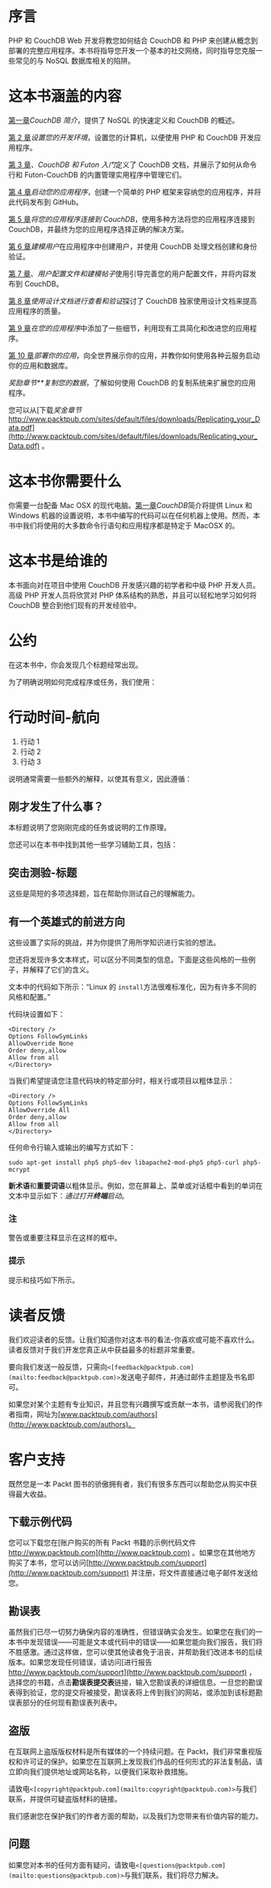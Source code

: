 # 序言

PHP 和 CouchDB Web 开发将教您如何结合 CouchDB 和 PHP 来创建从概念到部署的完整应用程序。本书将指导您开发一个基本的社交网络，同时指导您克服一些常见的与 NoSQL 数据库相关的陷阱。

# 这本书涵盖的内容

[第一章](01.html "Chapter 1. Introduction to CouchDB")*CouchDB 简介*，提供了 NoSQL 的快速定义和 CouchDB 的概述。

[第 2 章](02.html "Chapter 2. Setting up your Development Environment")*设置您的开发环境*，设置您的计算机，以便使用 PHP 和 CouchDB 开发应用程序。

[第 3 章](03.html "Chapter 3. Getting Started with CouchDB and Futon")、*CouchDB 和 Futon 入门*定义了 CouchDB 文档，并展示了如何从命令行和 Futon-CouchDB 的内置管理实用程序中管理它们。

[第 4 章](04.html "Chapter 4. Starting your Application")*启动您的应用程序*，创建一个简单的 PHP 框架来容纳您的应用程序，并将此代码发布到 GitHub。

[第 5 章](05.html "Chapter 5. Connecting your Application to CouchDB")*将您的应用程序连接到 CouchDB*，使用多种方法将您的应用程序连接到 CouchDB，并最终为您的应用程序选择正确的解决方案。

[第 6 章](06.html "Chapter 6. Modeling Users")*建模用户*在应用程序中创建用户，并使用 CouchDB 处理文档创建和身份验证。

[第 7 章](07.html "Chapter 7. User Profiles and Modeling Posts")、*用户配置文件和建模帖子*使用引导完善您的用户配置文件，并将内容发布到 CouchDB。

[第 8 章](08.html "Chapter 8. Using Design Documents for Views and Validation")*使用设计文档进行查看和验证*探讨了 CouchDB 独家使用设计文档来提高应用程序的质量。

[第 9 章](09.html "Chapter 9. Adding Bells and Whistles to your Application")*在您的应用程序*中添加了一些细节，利用现有工具简化和改进您的应用程序。

[第 10 章](10.html "Chapter 10. Deploying your Application")*部署你的应用*，向全世界展示你的应用，并教你如何使用各种云服务启动你的应用和数据库。

*奖励章节**复制您的数据*，了解如何使用 CouchDB 的复制系统来扩展您的应用程序。

您可以从[下载*奖金章节*http://www.packtpub.com/sites/default/files/downloads/Replicating_your_Data.pdf](http://www.packtpub.com/sites/default/files/downloads/Replicating_your_Data.pdf) 。

# 这本书你需要什么

你需要一台配备 Mac OSX 的现代电脑。[第一章](01.html "Chapter 1. Introduction to CouchDB")*CouchDB*简介将提供 Linux 和 Windows 机器的设置说明，本书中编写的代码可以在任何机器上使用。然而，本书中我们将使用的大多数命令行语句和应用程序都是特定于 MacOSX 的。

# 这本书是给谁的

本书面向对在项目中使用 CouchDB 开发感兴趣的初学者和中级 PHP 开发人员。高级 PHP 开发人员将欣赏对 PHP 体系结构的熟悉，并且可以轻松地学习如何将 CouchDB 整合到他们现有的开发经验中。

# 公约

在这本书中，你会发现几个标题经常出现。

为了明确说明如何完成程序或任务，我们使用：

# 行动时间-航向

1.  行动 1
2.  行动 2
3.  行动 3

说明通常需要一些额外的解释，以使其有意义，因此遵循：

## 刚才发生了什么事？

本标题说明了您刚刚完成的任务或说明的工作原理。

您还可以在本书中找到其他一些学习辅助工具，包括：

## 突击测验-标题

这些是简短的多项选择题，旨在帮助你测试自己的理解能力。

## 有一个英雄式的前进方向

这些设置了实际的挑战，并为你提供了用所学知识进行实验的想法。

您还将发现许多文本样式，可以区分不同类型的信息。下面是这些风格的一些例子，并解释了它们的含义。

文本中的代码如下所示：“Linux 的 `install`方法很难标准化，因为有许多不同的风格和配置。”

代码块设置如下：

```
<Directory />
Options FollowSymLinks
AllowOverride None
Order deny,allow
Allow from all
</Directory>

```

当我们希望提请您注意代码块的特定部分时，相关行或项目以粗体显示：

```
<Directory />
Options FollowSymLinks
AllowOverride All 
Order deny,allow
Allow from all
</Directory>

```

任何命令行输入或输出的编写方式如下：

```
sudo apt-get install php5 php5-dev libapache2-mod-php5 php5-curl php5-mcrypt 

```

**新术语**和**重要词语**以粗体显示。例如，您在屏幕上、菜单或对话框中看到的单词在文本中显示如下：*通过打开**终端**启动*。

### 注

警告或重要注释显示在这样的框中。

### 提示

提示和技巧如下所示。

# 读者反馈

我们欢迎读者的反馈。让我们知道你对这本书的看法-你喜欢或可能不喜欢什么。读者反馈对于我们开发您真正从中获益最多的标题非常重要。

要向我们发送一般反馈，只需向`<[feedback@packtpub.com](mailto:feedback@packtpub.com)>`发送电子邮件，并通过邮件主题提及书名即可。

如果您对某个主题有专业知识，并且您有兴趣撰写或贡献一本书，请参阅我们的作者指南，网址为[www.packtpub.com/authors](http://www.packtpub.com/authors)。

# 客户支持

既然您是一本 Packt 图书的骄傲拥有者，我们有很多东西可以帮助您从购买中获得最大收益。

## 下载示例代码

您可以下载您在[账户购买的所有 Packt 书籍的示例代码文件 http://www.packtpub.com](http://www.packtpub.com) 。如果您在其他地方购买了本书，您可以访问[http://www.packtpub.com/support](http://www.packtpub.com/support) 并注册，将文件直接通过电子邮件发送给您。

## 勘误表

虽然我们已尽一切努力确保内容的准确性，但错误确实会发生。如果您在我们的一本书中发现错误——可能是文本或代码中的错误——如果您能向我们报告，我们将不胜感激。通过这样做，您可以使其他读者免于沮丧，并帮助我们改进本书的后续版本。如果您发现任何错误，请访问[进行报告 http://www.packtpub.com/support](http://www.packtpub.com/support) ，选择您的书籍，点击**勘误表提交表**链接，输入您勘误表的详细信息。一旦您的勘误表得到验证，您的提交将被接受，勘误表将上传到我们的网站，或添加到该标题勘误表部分的任何现有勘误表列表中。

## 盗版

在互联网上盗版版权材料是所有媒体的一个持续问题。在 Packt，我们非常重视版权和许可证的保护。如果您在互联网上发现我们作品的任何形式的非法复制品，请立即向我们提供地址或网站名称，以便我们采取补救措施。

请致电`<[copyright@packtpub.com](mailto:copyright@packtpub.com)>`与我们联系，并提供可疑盗版材料的链接。

我们感谢您在保护我们的作者方面的帮助，以及我们为您带来有价值内容的能力。

## 问题

如果您对本书的任何方面有疑问，请致电`<[questions@packtpub.com](mailto:questions@packtpub.com)>`与我们联系，我们将尽力解决。